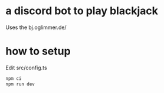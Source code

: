 # a discord bot to play blackjack

Uses the bj.oglimmer.de/

# how to setup

Edit src/config.ts

```bash
npm ci
npm run dev
```
